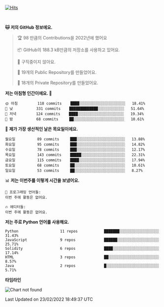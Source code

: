 [![Hits](https://hits.seeyoufarm.com/api/count/incr/badge.svg?url=https%3A%2F%2Fgithub.com%2FSoohan-Park&count_bg=%23000000&title_bg=%23828282&icon=gradle.svg&icon_color=%23FFFFFF&title=Visited&edge_flat=false)](https://hits.seeyoufarm.com)  

<br/>

<!--START_SECTION:waka-->
**🐱 저의 GitHub 정보에요.** 

> 🏆 98 만큼의 Contributions을 2022년에 했어요
 > 
> 📦 GitHub의 188.3 kB만큼의 저장소를 사용하고 있어요. 
 > 
> 🚫 구직중이지 않아요.
 > 
> 📜 19개의 Public Repository를 만들었어요. 
 > 
> 🔑 18개의 Private Repository를 만들었어요.  
 > 
**저는 아침형 인간이에요. 🐤** 

```text
🌞 아침         118 commits    ████░░░░░░░░░░░░░░░░░░░░░   18.41% 
🌆 낮　         331 commits    █████████████░░░░░░░░░░░░   51.64% 
🌃 저녁         124 commits    ████░░░░░░░░░░░░░░░░░░░░░   19.34% 
🌙 밤　         68 commits     ██░░░░░░░░░░░░░░░░░░░░░░░   10.61%

```
📅 **제가 가장 생산적인 날은 목요일이에요.** 

```text
월요일          89 commits     ███░░░░░░░░░░░░░░░░░░░░░░   13.88% 
화요일          95 commits     ███░░░░░░░░░░░░░░░░░░░░░░   14.82% 
수요일          78 commits     ███░░░░░░░░░░░░░░░░░░░░░░   12.17% 
목요일          143 commits    █████░░░░░░░░░░░░░░░░░░░░   22.31% 
금요일          115 commits    ████░░░░░░░░░░░░░░░░░░░░░   17.94% 
토요일          68 commits     ██░░░░░░░░░░░░░░░░░░░░░░░   10.61% 
일요일          53 commits     ██░░░░░░░░░░░░░░░░░░░░░░░   8.27%

```


📊 **저는 이번주를 이렇게 시간을 보냈어요.** 

```text
💬 프로그래밍 언어들: 
이번 주에 활동은 없어요.

🔥 에디터들: 
이번 주에 활동은 없어요.

```

**저는 주로 Python 언어를 사용해요.** 

```text
Python                   11 repos            ███████░░░░░░░░░░░░░░░░░░   31.43% 
JavaScript               9 repos             ██████░░░░░░░░░░░░░░░░░░░   25.71% 
Solidity                 6 repos             ████░░░░░░░░░░░░░░░░░░░░░   17.14% 
HTML                     3 repos             ██░░░░░░░░░░░░░░░░░░░░░░░   8.57% 
Java                     2 repos             █░░░░░░░░░░░░░░░░░░░░░░░░   5.71%

```


**타임라인**

![Chart not found](https://raw.githubusercontent.com/Soohan-Park/Soohan-Park/master/charts/bar_graph.png) 


 Last Updated on 23/02/2022 18:49:37 UTC
<!--END_SECTION:waka-->
